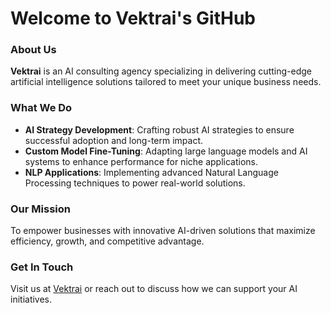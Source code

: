 # Welcome to Vektrai's GitHub

### About Us
**Vektrai** is an AI consulting agency specializing in delivering cutting-edge artificial intelligence solutions tailored to meet your unique business needs.

### What We Do
- **AI Strategy Development**: Crafting robust AI strategies to ensure successful adoption and long-term impact.
- **Custom Model Fine-Tuning**: Adapting large language models and AI systems to enhance performance for niche applications.
- **NLP Applications**: Implementing advanced Natural Language Processing techniques to power real-world solutions.

### Our Mission
To empower businesses with innovative AI-driven solutions that maximize efficiency, growth, and competitive advantage.

### Get In Touch
Visit us at [Vektrai](https://www.vektrai.com) or reach out to discuss how we can support your AI initiatives.
